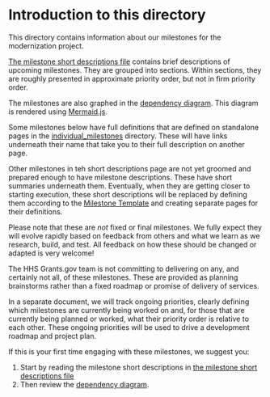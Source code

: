 # Introduction to this directory

This directory contains information about our milestones for the modernization project. 

[The milestone short descriptions file](./milestone_short_descriptions.md) contains brief descriptions of upcoming milestones. They are grouped into sections. Within sections, they are roughly presented in approximate priority order, but not in firm priority order.

The milestones are also graphed in the [dependency diagram](./external_milestone_dependency_diagram.mmd). This diagram is rendered using [Mermaid.js](https://mermaid.js.org/). 

Some milestones below have full definitions that are defined on standalone pages in the [individual_milestones](./individual_milesstones/) directory. These will have links underneath their name that take you to their full description on another page.

Other milestones in teh short descriptions page are not yet groomed and prepared enough to have milestone descriptions. These have short summaries underneath them. Eventually, when they are getting closer to starting execution, these short descriptions will be replaced by defining them according to the [Milestone Template](./external_milestone_template.md) and creating separate pages for their definitions.

Please note that these are *not* fixed or final milestones. We fully expect they will evolve rapidly based on feedback from others and what we learn as we research, build, and test. All feedback on how these should be changed or adapted is very welcome!

The HHS Grants.gov team is not committing to delivering on any, and certainly not all, of these milestones. These are provided as planning brainstorms rather than a fixed roadmap or promise of delivery of services. 

In a separate document, we will track ongoing priorities, clearly defining which milestones are currently being worked on and, for those that are currently being planned or worked, what their priority order is relative to each other. These ongoing priorities will be used to drive a development roadmap and project plan.

If this is your first time engaging with these milestones, we suggest you: 

1. Start by reading the milestone short descriptions in [the milestone short descriptions file](./milestone_short_descriptions.md)
2. Then review the [dependency diagram](./external_milestone_dependency_diagram.mmd). 

